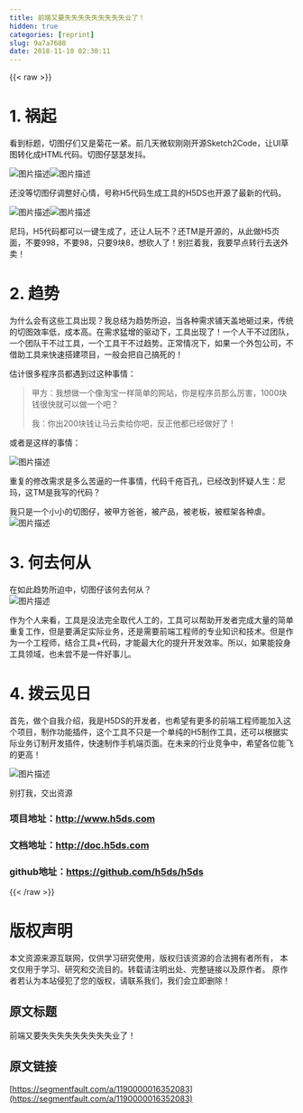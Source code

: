```yaml
---
title: 前端又要失失失失失失失失失业了！
hidden: true
categories: [reprint]
slug: 9a7a7608
date: 2018-11-10 02:30:11
---
```


{{< raw >}}
<h1 id="articleHeader0">1. &#x7978;&#x8D77;</h1><p>&#x770B;&#x5230;&#x6807;&#x9898;&#xFF0C;&#x5207;&#x56FE;&#x4ED4;&#x4EEC;&#x53C8;&#x662F;&#x83CA;&#x82B1;&#x4E00;&#x7D27;&#x3002;&#x524D;&#x51E0;&#x5929;&#x5FAE;&#x8F6F;&#x521A;&#x521A;&#x5F00;&#x6E90;Sketch2Code&#xFF0C;&#x8BA9;UI&#x8349;&#x56FE;&#x8F6C;&#x5316;&#x6210;HTML&#x4EE3;&#x7801;&#x3002;&#x5207;&#x56FE;&#x4ED4;&#x745F;&#x745F;&#x53D1;&#x6296;&#x3002;</p><p><span class="img-wrap"><img data-src="/img/bVbgLyy?w=580&amp;h=326" src="https://static.alili.tech/img/bVbgLyy?w=580&amp;h=326" alt="&#x56FE;&#x7247;&#x63CF;&#x8FF0;" title="&#x56FE;&#x7247;&#x63CF;&#x8FF0;" style="cursor:pointer;display:inline"></span><span class="img-wrap"><img data-src="/img/bVbgLwr?w=240&amp;h=240" src="https://static.alili.tech/img/bVbgLwr?w=240&amp;h=240" alt="&#x56FE;&#x7247;&#x63CF;&#x8FF0;" title="&#x56FE;&#x7247;&#x63CF;&#x8FF0;" style="cursor:pointer;display:inline"></span></p><p>&#x8FD8;&#x6CA1;&#x7B49;&#x5207;&#x56FE;&#x4ED4;&#x8C03;&#x6574;&#x597D;&#x5FC3;&#x60C5;&#xFF0C;&#x53F7;&#x79F0;H5&#x4EE3;&#x7801;&#x751F;&#x6210;&#x5DE5;&#x5177;&#x7684;H5DS&#x4E5F;&#x5F00;&#x6E90;&#x4E86;&#x6700;&#x65B0;&#x7684;&#x4EE3;&#x7801;&#x3002;</p><p><span class="img-wrap"><img data-src="/img/bVbgLDR?w=1283&amp;h=690" src="https://static.alili.tech/img/bVbgLDR?w=1283&amp;h=690" alt="&#x56FE;&#x7247;&#x63CF;&#x8FF0;" title="&#x56FE;&#x7247;&#x63CF;&#x8FF0;" style="cursor:pointer;display:inline"></span><span class="img-wrap"><img data-src="/img/bVbgLEW?w=113&amp;h=129" src="https://static.alili.tech/img/bVbgLEW?w=113&amp;h=129" alt="&#x56FE;&#x7247;&#x63CF;&#x8FF0;" title="&#x56FE;&#x7247;&#x63CF;&#x8FF0;" style="cursor:pointer;display:inline"></span></p><p>&#x5C3C;&#x739B;&#xFF0C;H5&#x4EE3;&#x7801;&#x90FD;&#x53EF;&#x4EE5;&#x4E00;&#x952E;&#x751F;&#x6210;&#x4E86;&#xFF0C;&#x8FD8;&#x8BA9;&#x4EBA;&#x73A9;&#x4E0D;&#xFF1F;&#x8FD8;TM&#x662F;&#x5F00;&#x6E90;&#x7684;&#xFF0C;&#x4ECE;&#x6B64;&#x505A;H5&#x9875;&#x9762;&#xFF0C;&#x4E0D;&#x8981;998&#xFF0C;&#x4E0D;&#x8981;98&#xFF0C;&#x53EA;&#x8981;9&#x5757;8&#xFF0C;&#x60F3;&#x780D;&#x4EBA;&#x4E86;&#xFF01;&#x522B;&#x62E6;&#x7740;&#x6211;&#xFF0C;&#x6211;&#x8981;&#x65E9;&#x70B9;&#x8F6C;&#x884C;&#x53BB;&#x9001;&#x5916;&#x5356;&#xFF01;</p><h1 id="articleHeader1">2. &#x8D8B;&#x52BF;</h1><p>&#x4E3A;&#x4EC0;&#x4E48;&#x4F1A;&#x6709;&#x8FD9;&#x4E9B;&#x5DE5;&#x5177;&#x51FA;&#x73B0;&#xFF1F;&#x6211;&#x603B;&#x7ED3;&#x4E3A;&#x8D8B;&#x52BF;&#x6240;&#x8FEB;&#xFF0C;&#x5F53;&#x5404;&#x79CD;&#x9700;&#x6C42;&#x94FA;&#x5929;&#x76D6;&#x5730;&#x7838;&#x8FC7;&#x6765;&#xFF0C;&#x4F20;&#x7EDF;&#x7684;&#x5207;&#x56FE;&#x6548;&#x7387;&#x4F4E;&#xFF0C;&#x6210;&#x672C;&#x9AD8;&#x3002;&#x5728;&#x9700;&#x6C42;&#x731B;&#x589E;&#x7684;&#x9A71;&#x52A8;&#x4E0B;&#xFF0C;&#x5DE5;&#x5177;&#x51FA;&#x73B0;&#x4E86;&#xFF01;&#x4E00;&#x4E2A;&#x4EBA;&#x5E72;&#x4E0D;&#x8FC7;&#x56E2;&#x961F;&#xFF0C;&#x4E00;&#x4E2A;&#x56E2;&#x961F;&#x5E72;&#x4E0D;&#x8FC7;&#x5DE5;&#x5177;&#xFF0C;&#x4E00;&#x4E2A;&#x5DE5;&#x5177;&#x5E72;&#x4E0D;&#x8FC7;&#x8D8B;&#x52BF;&#x3002;&#x6B63;&#x5E38;&#x60C5;&#x51B5;&#x4E0B;&#xFF0C;&#x5982;&#x679C;&#x4E00;&#x4E2A;&#x5916;&#x5305;&#x516C;&#x53F8;&#xFF0C;&#x4E0D;&#x501F;&#x52A9;&#x5DE5;&#x5177;&#x6765;&#x5FEB;&#x901F;&#x642D;&#x5EFA;&#x9879;&#x76EE;&#xFF0C;&#x4E00;&#x822C;&#x4F1A;&#x628A;&#x81EA;&#x5DF1;&#x641E;&#x6B7B;&#x7684;&#xFF01;</p><p>&#x4F30;&#x8BA1;&#x5F88;&#x591A;&#x7A0B;&#x5E8F;&#x5458;&#x90FD;&#x9047;&#x5230;&#x8FC7;&#x8FD9;&#x79CD;&#x4E8B;&#x60C5;&#xFF1A;</p><blockquote>&#x7532;&#x65B9;&#xFF1A;&#x6211;&#x60F3;&#x505A;&#x4E00;&#x4E2A;&#x50CF;&#x6DD8;&#x5B9D;&#x4E00;&#x6837;&#x7B80;&#x5355;&#x7684;&#x7F51;&#x7AD9;&#xFF0C;&#x4F60;&#x662F;&#x7A0B;&#x5E8F;&#x5458;&#x90A3;&#x4E48;&#x5389;&#x5BB3;&#xFF0C;1000&#x5757;&#x94B1;&#x5F88;&#x5FEB;&#x5C31;&#x53EF;&#x4EE5;&#x505A;&#x4E00;&#x4E2A;&#x5427;&#xFF1F;<p>&#x6211;&#xFF1A;&#x4F60;&#x51FA;200&#x5757;&#x94B1;&#x8BA9;&#x9A6C;&#x4E91;&#x5356;&#x7ED9;&#x4F60;&#x5427;&#xFF0C;&#x53CD;&#x6B63;&#x4ED6;&#x90FD;&#x5DF2;&#x7ECF;&#x505A;&#x597D;&#x4E86;&#xFF01;</p></blockquote><p>&#x6216;&#x8005;&#x662F;&#x8FD9;&#x6837;&#x7684;&#x4E8B;&#x60C5;&#xFF1A;</p><p><span class="img-wrap"><img data-src="/img/bVbgLH9?w=440&amp;h=290" src="https://static.alili.tech/img/bVbgLH9?w=440&amp;h=290" alt="&#x56FE;&#x7247;&#x63CF;&#x8FF0;" title="&#x56FE;&#x7247;&#x63CF;&#x8FF0;" style="cursor:pointer;display:inline"></span></p><p>&#x91CD;&#x590D;&#x7684;&#x4FEE;&#x6539;&#x9700;&#x6C42;&#x662F;&#x591A;&#x4E48;&#x82E6;&#x903C;&#x7684;&#x4E00;&#x4EF6;&#x4E8B;&#x60C5;&#xFF0C;&#x4EE3;&#x7801;&#x5343;&#x75AE;&#x767E;&#x5B54;&#xFF0C;&#x5DF2;&#x7ECF;&#x6539;&#x5230;&#x6000;&#x7591;&#x4EBA;&#x751F;&#xFF1A;&#x5C3C;&#x739B;&#xFF0C;&#x8FD9;TM&#x662F;&#x6211;&#x5199;&#x7684;&#x4EE3;&#x7801;&#xFF1F;</p><p>&#x6211;&#x53EA;&#x662F;&#x4E00;&#x4E2A;&#x5C0F;&#x5C0F;&#x7684;&#x5207;&#x56FE;&#x4ED4;&#xFF0C;&#x88AB;&#x7532;&#x65B9;&#x7238;&#x7238;&#xFF0C;&#x88AB;&#x4EA7;&#x54C1;&#xFF0C;&#x88AB;&#x8001;&#x677F;&#xFF0C;&#x88AB;&#x6846;&#x67B6;&#x5404;&#x79CD;&#x8650;&#x3002;<br><span class="img-wrap"><img data-src="/img/bVbgLON?w=400&amp;h=426" src="https://static.alili.tech/img/bVbgLON?w=400&amp;h=426" alt="&#x56FE;&#x7247;&#x63CF;&#x8FF0;" title="&#x56FE;&#x7247;&#x63CF;&#x8FF0;" style="cursor:pointer;display:inline"></span></p><h1 id="articleHeader2">3. &#x4F55;&#x53BB;&#x4F55;&#x4ECE;</h1><p>&#x5728;&#x5982;&#x6B64;&#x8D8B;&#x52BF;&#x6240;&#x8FEB;&#x4E2D;&#xFF0C;&#x5207;&#x56FE;&#x4ED4;&#x8BE5;&#x4F55;&#x53BB;&#x4F55;&#x4ECE;&#xFF1F;<br><span class="img-wrap"><img data-src="/img/bVbgLPP?w=283&amp;h=231" src="https://static.alili.tech/img/bVbgLPP?w=283&amp;h=231" alt="&#x56FE;&#x7247;&#x63CF;&#x8FF0;" title="&#x56FE;&#x7247;&#x63CF;&#x8FF0;" style="cursor:pointer"></span></p><p>&#x4F5C;&#x4E3A;&#x4E2A;&#x4EBA;&#x6765;&#x770B;&#xFF0C;&#x5DE5;&#x5177;&#x662F;&#x6CA1;&#x6CD5;&#x5B8C;&#x5168;&#x53D6;&#x4EE3;&#x4EBA;&#x5DE5;&#x7684;&#xFF0C;&#x5DE5;&#x5177;&#x53EF;&#x4EE5;&#x5E2E;&#x52A9;&#x5F00;&#x53D1;&#x8005;&#x5B8C;&#x6210;&#x5927;&#x91CF;&#x7684;&#x7B80;&#x5355;&#x91CD;&#x590D;&#x5DE5;&#x4F5C;&#xFF0C;&#x4F46;&#x662F;&#x8981;&#x6EE1;&#x8DB3;&#x5B9E;&#x9645;&#x4E1A;&#x52A1;&#xFF0C;&#x8FD8;&#x662F;&#x9700;&#x8981;&#x524D;&#x7AEF;&#x5DE5;&#x7A0B;&#x5E08;&#x7684;&#x4E13;&#x4E1A;&#x77E5;&#x8BC6;&#x548C;&#x6280;&#x672F;&#x3002;&#x4F46;&#x662F;&#x4F5C;&#x4E3A;&#x4E00;&#x4E2A;&#x5DE5;&#x7A0B;&#x5E08;&#xFF0C;&#x7ED3;&#x5408;&#x5DE5;&#x5177;+&#x4EE3;&#x7801;&#xFF0C;&#x624D;&#x80FD;&#x6700;&#x5927;&#x5316;&#x7684;&#x63D0;&#x5347;&#x5F00;&#x53D1;&#x6548;&#x7387;&#x3002;&#x6240;&#x4EE5;&#xFF0C;&#x5982;&#x679C;&#x80FD;&#x6295;&#x8EAB;&#x5DE5;&#x5177;&#x9886;&#x57DF;&#xFF0C;&#x4E5F;&#x672A;&#x5C1D;&#x4E0D;&#x662F;&#x4E00;&#x4EF6;&#x597D;&#x4E8B;&#x513F;&#x3002;</p><h1 id="articleHeader3">4. &#x62E8;&#x4E91;&#x89C1;&#x65E5;</h1><p>&#x9996;&#x5148;&#xFF0C;&#x505A;&#x4E2A;&#x81EA;&#x6211;&#x4ECB;&#x7ECD;&#xFF0C;&#x6211;&#x662F;H5DS&#x7684;&#x5F00;&#x53D1;&#x8005;&#xFF0C;&#x4E5F;&#x5E0C;&#x671B;&#x6709;&#x66F4;&#x591A;&#x7684;&#x524D;&#x7AEF;&#x5DE5;&#x7A0B;&#x5E08;&#x80FD;&#x52A0;&#x5165;&#x8FD9;&#x4E2A;&#x9879;&#x76EE;&#xFF0C;&#x5236;&#x4F5C;&#x529F;&#x80FD;&#x63D2;&#x4EF6;&#xFF0C;&#x8FD9;&#x4E2A;&#x5DE5;&#x5177;&#x4E0D;&#x53EA;&#x662F;&#x4E00;&#x4E2A;&#x5355;&#x7EAF;&#x7684;H5&#x5236;&#x4F5C;&#x5DE5;&#x5177;&#xFF0C;&#x8FD8;&#x53EF;&#x4EE5;&#x6839;&#x636E;&#x5B9E;&#x9645;&#x4E1A;&#x52A1;&#x8BA2;&#x5236;&#x5F00;&#x53D1;&#x63D2;&#x4EF6;&#xFF0C;&#x5FEB;&#x901F;&#x5236;&#x4F5C;&#x624B;&#x673A;&#x7AEF;&#x9875;&#x9762;&#x3002;&#x5728;&#x672A;&#x6765;&#x7684;&#x884C;&#x4E1A;&#x7ADE;&#x4E89;&#x4E2D;&#xFF0C;&#x5E0C;&#x671B;&#x5404;&#x4F4D;&#x80FD;&#x98DE;&#x7684;&#x66F4;&#x9AD8;&#xFF01;</p><p><span class="img-wrap"><img data-src="/img/bVbgL4o?w=542&amp;h=300" src="https://static.alili.tech/img/bVbgL4o?w=542&amp;h=300" alt="&#x56FE;&#x7247;&#x63CF;&#x8FF0;" title="&#x56FE;&#x7247;&#x63CF;&#x8FF0;" style="cursor:pointer"></span></p><p>&#x522B;&#x6253;&#x6211;&#xFF0C;&#x4EA4;&#x51FA;&#x8D44;&#x6E90;</p><h3 id="articleHeader4">&#x9879;&#x76EE;&#x5730;&#x5740;&#xFF1A;<a href="http://www.h5ds.com" rel="nofollow noreferrer" target="_blank">http://www.h5ds.com</a></h3><h3 id="articleHeader5">&#x6587;&#x6863;&#x5730;&#x5740;&#xFF1A;<a href="http://doc.h5ds.com" rel="nofollow noreferrer" target="_blank">http://doc.h5ds.com</a></h3><h3 id="articleHeader6">github&#x5730;&#x5740;&#xFF1A;<a href="https://github.com/h5ds/h5ds" rel="nofollow noreferrer" target="_blank">https://github.com/h5ds/h5ds</a></h3>
{{< /raw >}}

# 版权声明
本文资源来源互联网，仅供学习研究使用，版权归该资源的合法拥有者所有，
本文仅用于学习、研究和交流目的。转载请注明出处、完整链接以及原作者。
原作者若认为本站侵犯了您的版权，请联系我们，我们会立即删除！

## 原文标题
前端又要失失失失失失失失失业了！

## 原文链接
[https://segmentfault.com/a/1190000016352083](https://segmentfault.com/a/1190000016352083)

